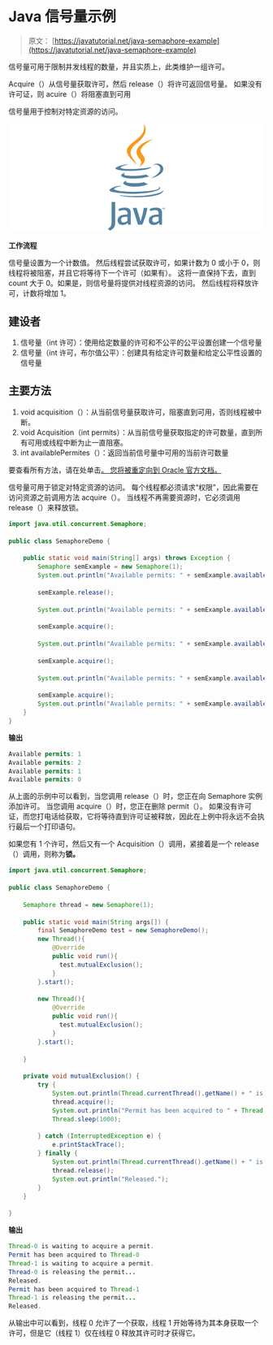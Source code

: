 # Java 信号量示例

> 原文： [https://javatutorial.net/java-semaphore-example](https://javatutorial.net/java-semaphore-example)

信号量可用于限制并发线程的数量，并且实质上，此类维护一组许可。

Acquire（）从信号量获取许可，然后 release（）将许可返回信号量。 如果没有许可证，则 acuire（）将阻塞直到可用

信号量用于控制对特定资源的访问。

![java-featured-image](img/e0db051dedc1179e7424b6d998a6a772.jpg)

**工作流程**

信号量设置为一个计数值。 然后线程尝试获取许可，如果计数为 0 或小于 0，则线程将被阻塞，并且它将等待下一个许可（如果有）。 这将一直保持下去，直到 count 大于 0。如果是，则信号量将提供对线程资源的访问。 然后线程将释放许可，计数将增加 1。

## 建设者

1.  信号量（int 许可）：使用给定数量的许可和不公平的公平设置创建一个信号量
2.  信号量（int 许可，布尔值公平）：创建具有给定许可数量和给定公平性设置的信号量

## 主要方法

1.  void acquisition（）：从当前信号量获取许可，阻塞直到可用，否则线程被中断。
2.  void Acquisition（int permits）：从当前信号量获取指定的许可数量，直到所有可用或线程中断为止一直阻塞。
3.  int availablePermites（）：返回当前信号量中可用的当前许可数量

要查看所有方法，请在处单击[。 您将被重定向到 Oracle 官方文档。](https://docs.oracle.com/javase/7/docs/api/java/util/concurrent/Semaphore.html)

信号量可用于锁定对特定资源的访问。 每个线程都必须请求“权限”，因此需要在访问资源之前调用方法 acquire（）。 当线程不再需要资源时，它必须调用 release（）来释放锁。

```java
import java.util.concurrent.Semaphore;

public class SemaphoreDemo {

	public static void main(String[] args) throws Exception {	
		Semaphore semExample = new Semaphore(1);
		System.out.println("Available permits: " + semExample.availablePermits());

		semExample.release();

		System.out.println("Available permits: " + semExample.availablePermits());

		semExample.acquire();

		System.out.println("Available permits: " + semExample.availablePermits());

		semExample.acquire();

		System.out.println("Available permits: " + semExample.availablePermits());

		semExample.acquire();
		System.out.println("Available permits: " + semExample.availablePermits());
	}
}

```

**输出**

```java
Available permits: 1
Available permits: 2
Available permits: 1
Available permits: 0
```

从上面的示例中可以看到，当您调用 release（）时，您正在向 Semaphore 实例添加许可。 当您调用 acquire（）时，您正在删除 permit（）。 如果没有许可证，而您打电话给获取，它将等待直到许可证被释放，因此在上例中将永远不会执行最后一个打印语句。

如果您有 1 个许可，然后又有一个 Acquisition（）调用，紧接着是一个 release（）调用，则称为**锁。**

```java
import java.util.concurrent.Semaphore;

public class SemaphoreDemo {

    Semaphore thread = new Semaphore(1);

    public static void main(String args[]) {
        final SemaphoreDemo test = new SemaphoreDemo();
        new Thread(){
            @Override
            public void run(){
              test.mutualExclusion(); 
            }
        }.start();

        new Thread(){
            @Override
            public void run(){
              test.mutualExclusion(); 
            }
        }.start();

    }

    private void mutualExclusion() {
        try {
        	System.out.println(Thread.currentThread().getName() + " is waiting to acquire a permit.");
        	thread.acquire();
            System.out.println("Permit has been acquired to " + Thread.currentThread().getName());
            Thread.sleep(1000);

        } catch (InterruptedException e) {
            e.printStackTrace();
        } finally {
        	System.out.println(Thread.currentThread().getName() + " is releasing the permit...");
            thread.release();
            System.out.println("Released.");
        }
    } 

}

```

**输出**

```java
Thread-0 is waiting to acquire a permit.
Permit has been acquired to Thread-0
Thread-1 is waiting to acquire a permit.
Thread-0 is releasing the permit...
Released.
Permit has been acquired to Thread-1
Thread-1 is releasing the permit...
Released.
```

从输出中可以看到，线程 0 允许了一个获取，线程 1 开始等待为其本身获取一个许可，但是它（线程 1）仅在线程 0 释放其许可时才获得它。